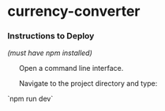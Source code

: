 # currency-converter

### Instructions to Deploy
<i>(must have npm installed)</i>  </br>

<ol>Open a command line interface.</ol>
<ol>Navigate to the project directory and type:</ol>
`npm run dev`


